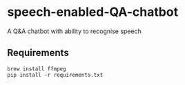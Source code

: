 # speech-enabled-QA-chatbot
A Q&amp;A chatbot with ability to recognise speech 

## Requirements
```
brew install ffmpeg
pip install -r requirements.txt
```
